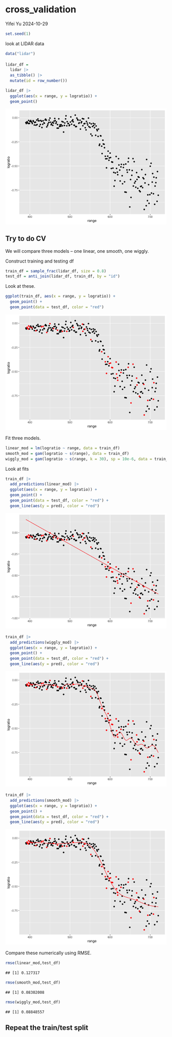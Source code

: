 cross_validation
================
Yifei Yu
2024-10-29

``` r
set.seed(1)
```

look at LIDAR data

``` r
data("lidar")

lidar_df = 
  lidar |> 
  as_tibble() |> 
  mutate(id = row_number())
```

``` r
lidar_df |> 
  ggplot(aes(x = range, y = logratio)) + 
  geom_point()
```

![](cross_validation_files/figure-gfm/unnamed-chunk-3-1.png)<!-- -->

## Try to do CV

We will compare three models – one linear, one smooth, one wiggly.

Construct training and testing df

``` r
train_df = sample_frac(lidar_df, size = 0.8)
test_df = anti_join(lidar_df, train_df, by = "id")
```

Look at these.

``` r
ggplot(train_df, aes(x = range, y = logratio)) + 
  geom_point() +
  geom_point(data = test_df, color = "red")
```

![](cross_validation_files/figure-gfm/unnamed-chunk-6-1.png)<!-- -->

Fit three models.

``` r
linear_mod = lm(logratio ~ range, data = train_df)
smooth_mod = gam(logratio ~ s(range), data = train_df)
wiggly_mod = gam(logratio ~ s(range, k = 30), sp = 10e-6, data = train_df)
```

Look at fits

``` r
train_df |> 
  add_predictions(linear_mod) |> 
  ggplot(aes(x = range, y = logratio)) +
  geom_point() +
  geom_point(data = test_df, color = "red") +  
  geom_line(aes(y = pred), color = "red")
```

![](cross_validation_files/figure-gfm/unnamed-chunk-8-1.png)<!-- -->

``` r
train_df |> 
  add_predictions(wiggly_mod) |> 
  ggplot(aes(x = range, y = logratio)) +
  geom_point() +
  geom_point(data = test_df, color = "red") +
  geom_line(aes(y = pred), color = "red")
```

![](cross_validation_files/figure-gfm/unnamed-chunk-9-1.png)<!-- -->

``` r
train_df |> 
  add_predictions(smooth_mod) |> 
  ggplot(aes(x = range, y = logratio)) +
  geom_point() +
  geom_point(data = test_df, color = "red") +
  geom_line(aes(y = pred), color = "red")
```

![](cross_validation_files/figure-gfm/unnamed-chunk-10-1.png)<!-- -->

Compare these numerically using RMSE.

``` r
rmse(linear_mod,test_df)
```

    ## [1] 0.127317

``` r
rmse(smooth_mod,test_df)
```

    ## [1] 0.08302008

``` r
rmse(wiggly_mod,test_df)
```

    ## [1] 0.08848557

## Repeat the train/test split

